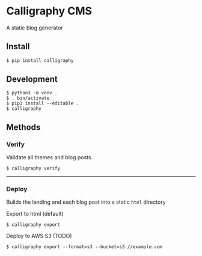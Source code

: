 # Calligraphy CMS
A static blog generator

## Install
```bash
$ pip install calligraphy
```

## Development
```shell
$ python3 -m venv .
$ . bin/activate
$ pip3 install --editable .
$ calligraphy
```

## Methods

### Verify

Validate all themes and blog posts.

```shell
$ calligraphy verify
```

---

### Deploy
Builds the landing and each blog post into a static `html` directory

Export to html (default)

```shell
$ calligraphy export
```

Deploy to AWS S3 (TODO)

```shell
$ calligraphy export --format=s3 --bucket=s3://example.com
```
